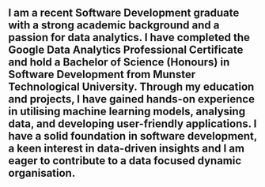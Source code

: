 ## I am a recent Software Development graduate with a strong academic background and a passion for data analytics. I have completed the Google Data Analytics Professional Certificate and hold a Bachelor of Science (Honours) in Software Development from Munster Technological University. Through my education and projects, I have gained hands-on experience in utilising machine learning models, analysing data, and developing user-friendly applications. I have a solid foundation in software development, a keen interest in data-driven insights and I am eager to contribute to a data focused dynamic organisation.

<!--
**tomkelly2995/tomkelly2995** is a ✨ _special_ ✨ repository because its `README.md` (this file) appears on your GitHub profile.

Here are some ideas to get you started:

- 🔭 I’m currently working on ...
- 🌱 I’m currently learning ...
- 👯 I’m looking to collaborate on ...
- 🤔 I’m looking for help with ...
- 💬 Ask me about ...
- 📫 How to reach me: ...
- 😄 Pronouns: ...
- ⚡ Fun fact: ...
-->
